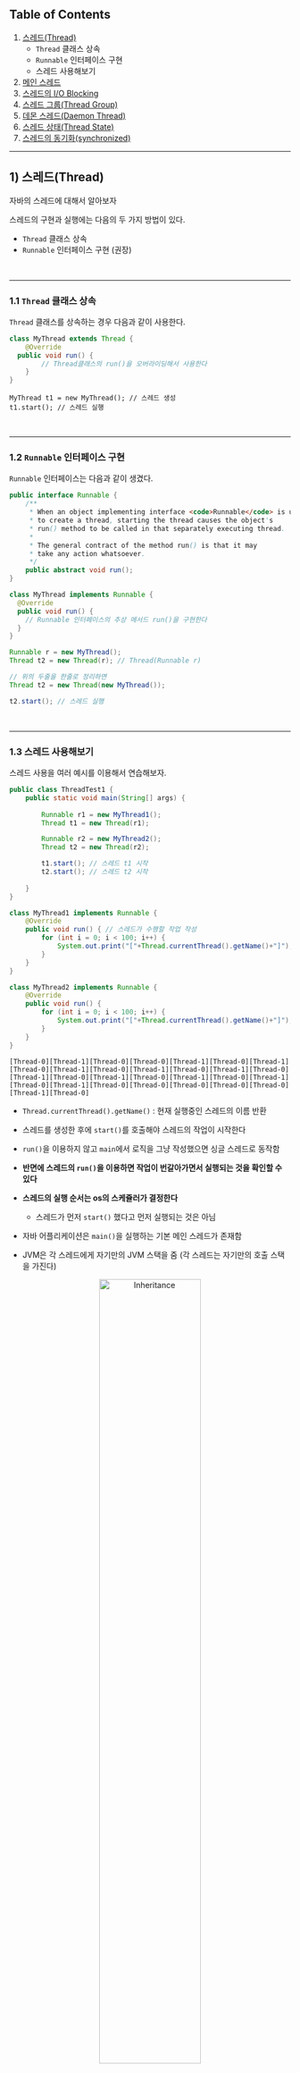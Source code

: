 ## Table of Contents

1. [스레드(Thread)](https://github.com/seungki1011/Data-Engineering/tree/main/java/(023)%20Thread)
   * `Thread` 클래스 상속
   * `Runnable` 인터페이스 구현
   * 스레드 사용해보기
2. [메인 스레드](https://github.com/seungki1011/Data-Engineering/tree/main/java/(023)%20Thread#2-%EB%A9%94%EC%9D%B8-%EC%8A%A4%EB%A0%88%EB%93%9Cmain-thread)
3. [스레드의 I/O Blocking](https://github.com/seungki1011/Data-Engineering/tree/main/java/(023)%20Thread#3-%EC%8A%A4%EB%A0%88%EB%93%9C%EC%9D%98-io-blocking)
4. [스레드 그룹(Thread Group)](https://github.com/seungki1011/Data-Engineering/tree/main/java/(023)%20Thread#4-%EC%8A%A4%EB%A0%88%EB%93%9C-%EA%B7%B8%EB%A3%B9thread-group)
5. [데몬 스레드(Daemon Thread)](https://github.com/seungki1011/Data-Engineering/tree/main/java/(023)%20Thread#5-%EB%8D%B0%EB%AA%AC-%EC%8A%A4%EB%A0%88%EB%93%9Cdaemon-thread)
6. [스레드 상태(Thread State)](https://github.com/seungki1011/Data-Engineering/tree/main/java/(023)%20Thread#6-%EC%8A%A4%EB%A0%88%EB%93%9C%EC%9D%98-%EC%83%81%ED%83%9Cthread-state)
7. [스레드의 동기화(synchronized)](https://github.com/seungki1011/Data-Engineering/tree/main/java/(023)%20Thread#7-%EC%8A%A4%EB%A0%88%EB%93%9C%EC%9D%98-%EB%8F%99%EA%B8%B0%ED%99%94-synchronized)

---

## 1) 스레드(Thread)

자바의 스레드에 대해서 알아보자

스레드의 구현과 실행에는 다음의 두 가지 방법이 있다.

* `Thread` 클래스 상속
* `Runnable` 인터페이스 구현 (권장)

<br>

---

### 1.1 `Thread` 클래스 상속

`Thread` 클래스를 상속하는 경우 다음과 같이 사용한다.

```java
class MyThread extends Thread {
	@Override
  public void run() {
		// Thread클래스의 run()을 오버라이딩해서 사용한다
	}
}
```

```
MyThread t1 = new MyThread(); // 스레드 생성
t1.start(); // 스레드 실행
```

<br>

---

### 1.2 `Runnable` 인터페이스 구현

`Runnable` 인터페이스는 다음과 같이 생겼다.

```java
public interface Runnable {
    /**
     * When an object implementing interface <code>Runnable</code> is used
     * to create a thread, starting the thread causes the object's
     * run() method to be called in that separately executing thread.
     * 
     * The general contract of the method run() is that it may
     * take any action whatsoever.
     */
    public abstract void run();
}
```

```java
class MyThread implements Runnable {
  @Override
  public void run() {
    // Runnable 인터페이스의 추상 메서드 run()을 구현한다
  }
}
```

```java
Runnable r = new MyThread();
Thread t2 = new Thread(r); // Thread(Runnable r)

// 위의 두줄을 한줄로 정리하면
Thread t2 = new Thread(new MyThread());

t2.start(); // 스레드 실행
```

<br>

---

### 1.3 스레드 사용해보기

스레드 사용을 여러 예시를 이용해서 연습해보자.

```java
public class ThreadTest1 {
    public static void main(String[] args) {
      
        Runnable r1 = new MyThread1();
        Thread t1 = new Thread(r1);

        Runnable r2 = new MyThread2();
        Thread t2 = new Thread(r2);

        t1.start(); // 스레드 t1 시작
        t2.start(); // 스레드 t2 시작
				
    }
}

class MyThread1 implements Runnable {
    @Override
    public void run() { // 스레드가 수행할 작업 작성
        for (int i = 0; i < 100; i++) {
            System.out.print("["+Thread.currentThread().getName()+"]");
        }
    }
}

class MyThread2 implements Runnable {
    @Override
    public void run() {
        for (int i = 0; i < 100; i++) {
            System.out.print("["+Thread.currentThread().getName()+"]");
        }
    }
}
```

```
[Thread-0][Thread-1][Thread-0][Thread-0][Thread-1][Thread-0][Thread-1][Thread-0][Thread-1][Thread-0][Thread-1][Thread-0][Thread-1][Thread-0][Thread-1][Thread-0][Thread-1][Thread-0][Thread-1][Thread-0][Thread-1][Thread-0][Thread-1][Thread-0][Thread-0][Thread-0][Thread-0][Thread-0][Thread-1][Thread-0]
```

* `Thread.currentThread().getName()` : 현재 실행중인 스레드의 이름 반환
* 스레드를 생성한 후에 `start()`를 호출해야 스레드의 작업이 시작한다
* `run()`을 이용하지 않고 `main`에서 로직을 그냥 작성했으면 싱글 스레드로 동작함
* **반면에 스레드의 `run()`을 이용하면 작업이 번갈아가면서 실행되는 것을 확인할 수 있다**



* **스레드의 실행 순서는 os의 스케쥴러가 결정한다**
  * 스레드가 먼저 `start()` 했다고 먼저 실행되는 것은 아님



* 자바 어플리케이션은 `main()`을 실행하는 기본 메인 스레드가 존재함
* JVM은 각 스레드에게 자기만의 JVM 스택을 줌 (각 스레드는 자기만의 호출 스택을 가진다)



<p align="center">   <img src="img/threadstack.png" alt="Inheritance" style="width: 60%;"> </p>

<p align='center'>https://medium.com/@Ravjan/java-threads-part-1-basics-5a131943979d</p>

<br>

---

## 2) 메인 스레드(Main Thread)

메인 스레드는 `main()`의 코드를 수행하는 스레드

자바에서 스레드는 두 가지로 나눌 수 있다

* 사용자 스레드(user thread) : 어플리케이션이 동작하도록 하는 스레드
  * 메인 스레드는 사용자 스레드에 해당한다
  * 모든 사용자 스레드가 종료되면 프로그램(JVM)도 종료된다
  * 메인 스레드가 종료되도 다른 사용자 스레드가 살아있으면 프로그램도 살아있음



* 데몬 스레드(daemon thread) : 보조 역할을 하는 스레드
  * 가비지 컬렉션과 같은 보조 역할을 백그라운드에서 하는 스레드

<br>

코드로 살펴보자.

```java
public class ThreadTest2 {

    static long startTime = 0;

    public static void main(String[] args) {

        Thread t1 = new Thread(new MyThread1());
        Thread t2 = new Thread(new MyThread2());

        t1.start();
        t2.start();
        startTime = System.currentTimeMillis();

        System.out.println();
        System.out.println("Total task time : "+ (System.currentTimeMillis()-startTime));
    } // main 스레드
}
```

```
[Thread-1]Total task time : 0
[Thread-0][Thread-1][Thread-0][Thread-1][Thread-1][Thread-0][Thread-1][Thread-0][Thread-1][Thread-1][Thread-0][Thread-1][Thread-0][Thread-1][Thread-0][Thread-1][Thread-0][Thread-1][Thread-0][Thread-1][Thread-1][Thread-0][Thread-1][Thread-1][Thread-0][Thread-0][Thread-1][Thread-0][Thread-1][Thread-1][Thread-1][Thread-1][Thread-1][Thread-0][Thread-0][Thread-0][Thread-1][Thread-0][Thread-1][Thread-0][Thread-1][Thread-0][Thread-0][Thread-0][Thread-1][Thread-0][Thread-1][Thread-1][Thread-1][Thread-1][Thread-1]
```

* 메인 스레드가 초반에 끝나버리는 것을 확인 가능 → 메인 스레드는 스레드 `t1`, `t2`를 시작하고 할일이 없으니깐 종료

<br>

```java
public class ThreadTest2 {

    static long startTime = 0;

    public static void main(String[] args) {

        Thread t1 = new Thread(new MyThread1());
        Thread t2 = new Thread(new MyThread2());

        t1.start();
        t2.start();
        startTime = System.currentTimeMillis();

        try {
            t1.join(); // main 스레드가 t1의 작업이 끝날 때까지 기다린다
            t2.join(); // main 스레드가 t2의 작업이 끝날 때까지 기다린다
        } catch (InterruptedException e) {}

        System.out.println();
        System.out.println("Total task time : "+ (System.currentTimeMillis()-startTime));
    } // main 스레드
}
```

```
[Thread-1][Thread-1][Thread-1][Thread-1][Thread-1][Thread-1][Thread-1][Thread-1][Thread-1][Thread-1][Thread-1][Thread-1][Thread-1][Thread-1][Thread-1][Thread-0][Thread-0][Thread-0][Thread-1][Thread-1][Thread-1][Thread-1][Thread-1][Thread-1][Thread-1][Thread-1][Thread-1][Thread-1][Thread-1][Thread-1][Thread-0][Thread-0][Thread-0][Thread-0][Thread-0][Thread-0][Thread-0][Thread-0][Thread-0][Thread-0][Thread-0][Thread-0][Thread-0][Thread-0][Thread-0][Thread-0][Thread-0][Thread-0][Thread-0][Thread-0][Thread-0][Thread-0][Thread-0][Thread-0][Thread-0][Thread-0][Thread-0][Thread-0][Thread-0][Thread-0][Thread-0]
Total task time : 3
```

* `join()`을 이용해서 메인 스레드의 종료를 나머지 스레드의 작업을 끝낼 때까지 지연시킨다 (기다리게 함)

<br>

---

## 3) 스레드의 I/O Blocking

I/O 블락킹 : 입출력 동안 작업이 중지

자바의 스레드의 I/O 블락킹에 대해서 알아보자.

<p align="center">   <img src="img/single.png" alt="Inheritance" style="width: 85%;"> </p>

<p align='center'>싱글 스레드에서의 I/O 블락킹</p>

<br>

<p align="center">   <img src="img/multi.png" alt="Inheritance" style="width: 85%;"> </p>

<p align='center'>멀티 스레드에서의 I/O 블락킹</p>

* 멀티 스레드를 이용할 경우 작업을 더 효율적으로 진행할 수 있다

<br>

---

## 4) 스레드 그룹(Thread Group)

스레드 그룹에 대해서 알아보자.

스레드 그룹(thread group)은 서로 관련된 스레드를 그룹으로 묶어서 다루기 위해 사용한다. 모든 스레드는 반드시 하나의 그룹에 포함된다. 그러나 우리는 지금까지 스레드를 그룹에 지정하지 않고 사용해왔다. 그 이유는 그룹을 지정하지 않고 생성한 스레드는 `메인 스레드 그룹`에 속하기 때문이다.

스레드는 자신을 생성한 스레드(parent thread)의 그룹과 우선순위를 상속받는다.

<br>

---

## 5) 데몬 스레드(Daemon Thread)

데몬 스레드는 일반 스레드의 작업을 돕는 보조적인 역할을 수행한다. 데몬 스레드는 일반 스레드가 모두 종료되면 자동적으로 종료된다.

다음이 보조 역할에 해당하는 것들이다.

* 가비지 컬렉터
* 자동저장
* 화면 자동 갱신

<br>

데몬 스레드는 보통 무한루프와 조건문을 이용해서, 실행 후 대기하다가 특정 조건을 만족하면 작업을 수행하고 대기하도록 작성한다.

<br>

```java
boolean isDaemon() // 스레드가 데몬 스레드인지 확인한다. 만약 데몬 스레드라면 true 반환

void setDaemon(boolean on) // 스레드를 데몬 스레드 또는 사용자 스레드로 변경한다. on을 true로 지정하면 데몬 스레드로 변경된다.
```

* `setDaemon(on)`은 반드시 `start()`를 호출하기 전에 실행되어야한다. 그렇지 않은 경우 예외 발생!

<br>

---

## 6) 스레드의 상태(Thread state)

스레드의 상태에 대해서 알아보자.

* `NEW` : 스레드가 생성되고 아직 `start()`를 하지 않은 상태
* `RUNNABLE` : 스레드가 실행 중 이거나 실행 가능한 상태
*  `WAITING` : 스레드의 작업이 종료되지는 않았지만 실행가능하지 않은 일시 정지 상태
* `TIMED_WATING` : `WAITING`과 동일하지만 일시정지 시간이 지정된 경우
* `BLOCKED` : 락을 기다리는 동안 일시정지된(blocked) 상태
* `TERMINATED` : 스레드의 작업이 종료된 상태

<br>

<p align="center">   <img src="img/ts2.png" alt="Inheritance" style="width: 80%;"> </p>

<p align='center'>https://www.codejava.net/java-core/concurrency/understanding-thread-states-thread-life-cycle-in-java</p>

<br>

<p align="center">   <img src="img/threadmethod.png" alt="Inheritance" style="width: 80%;"> </p>

<p align='center'>https://javaconceptoftheday.com/java-threads-cheat-sheet/</p>

<br>

---

## 7) 스레드의 동기화 (`synchronized`)

멀티 스레드 프로세스에서는 한 스레드가 다른 스레드의 작업에 영향을 미칠 수 있다. 진행중인 작업이 다른 스레드에게 간섭 받지 않기 위해서는 동기화 작업이 필요하다. 

* 동기화하기 위해서는 간섭받지 않아야 하는 문장(statement)들을 임계 영역(critical section)으로 설정한다
* 임계 영역은 락(lock)을 얻은 단 하나의 스레드만 출입가능하다

<br>

임계 영역을 설정하는 방법을 알아보자.

```java
// 1. 메서드 전체를 임계 영역으로 지정
public synchronized void myMethod() {
  // 임계 영역
}
```

```java
// 2. 특정 영역을 임계 영역으로 지정
synchronized(객체 참조 변수) {
  // 임계 영역
}
```

* 임계 영역은 가능한 최소로 설정하는 것이 좋다

<br>

동기화의 효율을 높이기 위해 사용하는 메서드들. (`Object` 클래스에 정의, 동기화 블럭 내에서만 사용가능하다)

* `wait()` : 객체의 lock을 풀고 스레드를 해당 객체의 대기 풀(waiting pool)에 넣는다
* `notify()` : 대기 풀에서 대기중인 스레드 중의 하나를 깨운다
* `notifyAll()` : 대기 풀에서 대기중인 모든 스레드를 깨운다

<br>

> (macOS) IntelliJ IDEA > Preferences > search "console" > use soft wraps in console 
>
> 이 설정을 사용하면 콘솔의 내용을 자동 줄바꿈 해준다.

---

## Reference

1. [https://medium.com/@Ravjan/java-threads-part-1-basics-5a131943979d](https://medium.com/@Ravjan/java-threads-part-1-basics-5a131943979d)
1. [https://www.codejava.net/java-core/concurrency/understanding-thread-states-thread-life-cycle-in-java](https://www.codejava.net/java-core/concurrency/understanding-thread-states-thread-life-cycle-in-java)
1. [https://javaconceptoftheday.com/java-threads-cheat-sheet/](https://javaconceptoftheday.com/java-threads-cheat-sheet/)
